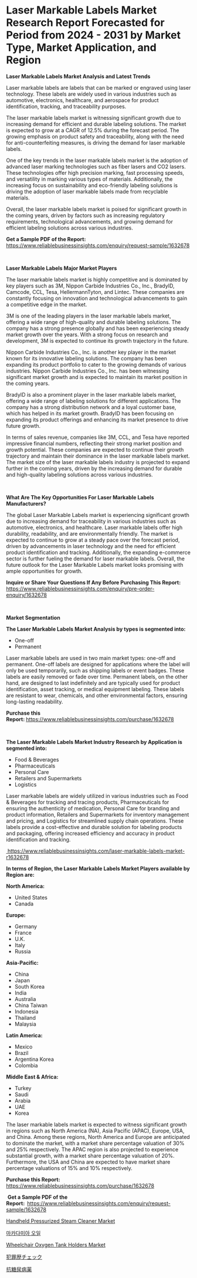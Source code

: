<p><h1>Laser Markable Labels Market Research Report Forecasted for Period from 2024 -  2031 by Market Type, Market Application, and Region</h1></p><p><strong>Laser Markable Labels Market Analysis and Latest Trends</strong></p>
<p><p>Laser markable labels are labels that can be marked or engraved using laser technology. These labels are widely used in various industries such as automotive, electronics, healthcare, and aerospace for product identification, tracking, and traceability purposes.</p><p>The laser markable labels market is witnessing significant growth due to increasing demand for efficient and durable labeling solutions. The market is expected to grow at a CAGR of 12.5% during the forecast period. The growing emphasis on product safety and traceability, along with the need for anti-counterfeiting measures, is driving the demand for laser markable labels.</p><p>One of the key trends in the laser markable labels market is the adoption of advanced laser marking technologies such as fiber lasers and CO2 lasers. These technologies offer high precision marking, fast processing speeds, and versatility in marking various types of materials. Additionally, the increasing focus on sustainability and eco-friendly labeling solutions is driving the adoption of laser markable labels made from recyclable materials.</p><p>Overall, the laser markable labels market is poised for significant growth in the coming years, driven by factors such as increasing regulatory requirements, technological advancements, and growing demand for efficient labeling solutions across various industries.</p></p>
<p><strong>Get a Sample PDF of the Report:&nbsp;</strong> <a href="https://www.reliablebusinessinsights.com/enquiry/request-sample/1632678">https://www.reliablebusinessinsights.com/enquiry/request-sample/1632678</a></p>
<p>&nbsp;</p>
<p><strong>Laser Markable Labels Major Market Players</strong></p>
<p><p>The laser markable labels market is highly competitive and is dominated by key players such as 3M, Nippon Carbide Industries Co., Inc., BradyID, Camcode, CCL, Tesa, HellermannTyton, and Lintec. These companies are constantly focusing on innovation and technological advancements to gain a competitive edge in the market.</p><p>3M is one of the leading players in the laser markable labels market, offering a wide range of high-quality and durable labeling solutions. The company has a strong presence globally and has been experiencing steady market growth over the years. With a strong focus on research and development, 3M is expected to continue its growth trajectory in the future.</p><p>Nippon Carbide Industries Co., Inc. is another key player in the market known for its innovative labeling solutions. The company has been expanding its product portfolio to cater to the growing demands of various industries. Nippon Carbide Industries Co., Inc. has been witnessing significant market growth and is expected to maintain its market position in the coming years.</p><p>BradyID is also a prominent player in the laser markable labels market, offering a wide range of labeling solutions for different applications. The company has a strong distribution network and a loyal customer base, which has helped in its market growth. BradyID has been focusing on expanding its product offerings and enhancing its market presence to drive future growth.</p><p>In terms of sales revenue, companies like 3M, CCL, and Tesa have reported impressive financial numbers, reflecting their strong market position and growth potential. These companies are expected to continue their growth trajectory and maintain their dominance in the laser markable labels market. The market size of the laser markable labels industry is projected to expand further in the coming years, driven by the increasing demand for durable and high-quality labeling solutions across various industries.</p></p>
<p>&nbsp;</p>
<p><strong>What Are The Key Opportunities For Laser Markable Labels Manufacturers?</strong></p>
<p><p>The global Laser Markable Labels market is experiencing significant growth due to increasing demand for traceability in various industries such as automotive, electronics, and healthcare. Laser markable labels offer high durability, readability, and are environmentally friendly. The market is expected to continue to grow at a steady pace over the forecast period, driven by advancements in laser technology and the need for efficient product identification and tracking. Additionally, the expanding e-commerce sector is further fueling the demand for laser markable labels. Overall, the future outlook for the Laser Markable Labels market looks promising with ample opportunities for growth.</p></p>
<p><strong>Inquire or Share Your Questions If Any Before Purchasing This Report:</strong> <a href="https://www.reliablebusinessinsights.com/enquiry/pre-order-enquiry/1632678">https://www.reliablebusinessinsights.com/enquiry/pre-order-enquiry/1632678</a></p>
<p>&nbsp;</p>
<p><strong>Market Segmentation</strong></p>
<p><strong>The Laser Markable Labels Market Analysis by types is segmented into:</strong></p>
<p><ul><li>One-off</li><li>Permanent</li></ul></p>
<p><p>Laser markable labels are used in two main market types: one-off and permanent. One-off labels are designed for applications where the label will only be used temporarily, such as shipping labels or event badges. These labels are easily removed or fade over time. Permanent labels, on the other hand, are designed to last indefinitely and are typically used for product identification, asset tracking, or medical equipment labeling. These labels are resistant to wear, chemicals, and other environmental factors, ensuring long-lasting readability.</p></p>
<p><strong>Purchase this Report:&nbsp;</strong><a href="https://www.reliablebusinessinsights.com/purchase/1632678">https://www.reliablebusinessinsights.com/purchase/1632678</a></p>
<p>&nbsp;</p>
<p><strong>The Laser Markable Labels Market Industry Research by Application is segmented into:</strong></p>
<p><ul><li>Food & Beverages</li><li>Pharmaceuticals</li><li>Personal Care</li><li>Retailers and Supermarkets</li><li>Logistics</li></ul></p>
<p><p>Laser markable labels are widely utilized in various industries such as Food & Beverages for tracking and tracing products, Pharmaceuticals for ensuring the authenticity of medication, Personal Care for branding and product information, Retailers and Supermarkets for inventory management and pricing, and Logistics for streamlined supply chain operations. These labels provide a cost-effective and durable solution for labeling products and packaging, offering increased efficiency and accuracy in product identification and tracking.</p></p>
<p><a href="https://www.reliablebusinessinsights.com/laser-markable-labels-market-r1632678">&nbsp;https://www.reliablebusinessinsights.com/laser-markable-labels-market-r1632678</a></p>
<p><strong>In terms of Region, the Laser Markable Labels Market Players available by Region are:</strong></p>
<p>
    <p> <strong> North America: </strong>
        <ul>
            <li>United States</li>
            <li>Canada</li>
        </ul>
        </p> 
    <p> <strong> Europe: </strong>
        <ul>
            <li>Germany</li>
            <li>France</li>
            <li>U.K.</li>
            <li>Italy</li>
            <li>Russia</li>
        </ul>
        </p> 
    <p> <strong> Asia-Pacific: </strong>
        <ul>
            <li>China</li>
            <li>Japan</li>
            <li>South Korea</li>
            <li>India</li>
            <li>Australia</li>
            <li>China Taiwan</li>
            <li>Indonesia</li>
            <li>Thailand</li>
            <li>Malaysia</li>
        </ul>
        </p> 
    <p> <strong> Latin America: </strong>
        <ul>
            <li>Mexico</li>
            <li>Brazil</li>
            <li>Argentina Korea</li>
            <li>Colombia</li>
        </ul>
        </p> 
    <p> <strong> Middle East & Africa: </strong>
        <ul>
            <li>Turkey</li>
            <li>Saudi</li>
            <li>Arabia</li>
            <li>UAE</li>
            <li>Korea</li>
        </ul>
    </p>
    </p>
<p><p>The laser markable labels market is expected to witness significant growth in regions such as North America (NA), Asia Pacific (APAC), Europe, USA, and China. Among these regions, North America and Europe are anticipated to dominate the market, with a market share percentage valuation of 30% and 25% respectively. The APAC region is also projected to experience substantial growth, with a market share percentage valuation of 20%. Furthermore, the USA and China are expected to have market share percentage valuations of 15% and 10% respectively.</p></p>
<p><strong>Purchase this Report: </strong><a href="https://www.reliablebusinessinsights.com/purchase/1632678">https://www.reliablebusinessinsights.com/purchase/1632678</a></p>
<p>&nbsp;<strong>Get a Sample PDF of the Report:&nbsp;&nbsp;</strong><a href="https://www.reliablebusinessinsights.com/enquiry/request-sample/1632678">https://www.reliablebusinessinsights.com/enquiry/request-sample/1632678</a></p>
<p><strong></strong></p>
<p><p><a href="https://github.com/mdhefjumiah/Market-Research-Report-List-1/blob/main/handheld-pressurized-steam-cleaner-market.md">Handheld Pressurized Steam Cleaner Market</a></p><p><a href="https://github.com/courtney23pratt/Market-Research-Report-List-1/blob/main/5577481150964.md">마카다미아 오일</a></p><p><a href="https://github.com/wrwgzwbr35/Market-Research-Report-List-1/blob/main/wheelchair-oxygen-tank-holders-market.md">Wheelchair Oxygen Tank Holders Market</a></p><p><a href="https://github.com/dzy793153605/Market-Research-Report-List-2/blob/main/4411657143221.md">犯罪歴チェック</a></p><p><a href="https://github.com/EthanMorar2011/Market-Research-Report-List-2/blob/main/1647744143222.md">抗糖尿病薬</a></p></p>